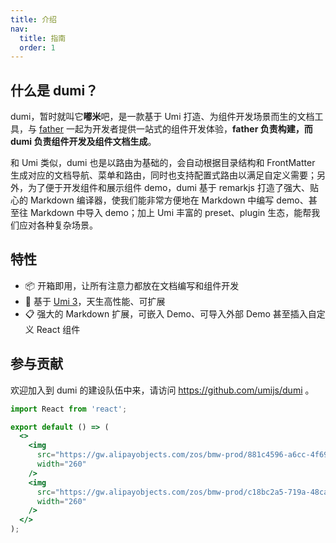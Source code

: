 ```yaml
---
title: 介绍
nav:
  title: 指南
  order: 1
---
```


## 什么是 dumi？

dumi，暂时就叫它**嘟米**吧，是一款基于 Umi 打造、为组件开发场景而生的文档工具，与 [father](https://github.com/umijs/father) 一起为开发者提供一站式的组件开发体验，**father 负责构建，而 dumi 负责组件开发及组件文档生成**。

和 Umi 类似，dumi 也是以路由为基础的，会自动根据目录结构和 FrontMatter 生成对应的文档导航、菜单和路由，同时也支持配置式路由以满足自定义需要；另外，为了便于开发组件和展示组件 demo，dumi 基于 remarkjs 打造了强大、贴心的 Markdown 编译器，使我们能非常方便地在 Markdown 中编写 demo、甚至往 Markdown 中导入 demo；加上 Umi 丰富的 preset、plugin 生态，能帮我们应对各种复杂场景。

<!-- dumi 的前身叫 father-doc -->

## 特性

- 📦 开箱即用，让所有注意力都放在文档编写和组件开发
- 🚀 基于 [Umi 3](https://umijs.org)，天生高性能、可扩展
- 📋 强大的 Markdown 扩展，可嵌入 Demo、可导入外部 Demo 甚至插入自定义 React 组件

## 参与贡献

欢迎加入到 dumi 的建设队伍中来，请访问 https://github.com/umijs/dumi 。

```jsx | inline
import React from 'react';

export default () => (
  <>
    <img
      src="https://gw.alipayobjects.com/zos/bmw-prod/881c4596-a6cc-4f69-be8d-f94c4e02e058/k7ttshpq_w1004_h1346.jpeg"
      width="260"
    />
    <img
      src="https://gw.alipayobjects.com/zos/bmw-prod/c18bc2a5-719a-48ca-b225-c79ef88bfb43/k7m10ymd_w1004_h1346.jpeg"
      width="260"
    />
  </>
);
```
